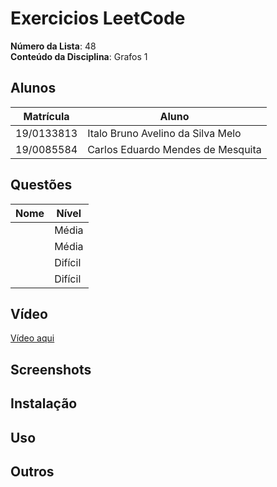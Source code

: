 
# Exercicios LeetCode

**Número da Lista**: 48</br>
**Conteúdo da Disciplina**: Grafos 1</br>

## Alunos

|Matrícula | Aluno |
| -- | -- |
| 19/0133813  |  Italo Bruno Avelino da Silva Melo |
| 19/0085584  |  Carlos Eduardo Mendes de Mesquita |

## Questões

| Nome                                                                                                                                                                | Nível   |
| ------------------------------------------------------------------------------------------------------------------------------------------------------------------- | ------- |
|          | Média   |
|          | Média   |
|          | Difícil |
|          | Difícil |

## Vídeo

[Vídeo aqui](a)

## Screenshots

## Instalação

## Uso

## Outros
